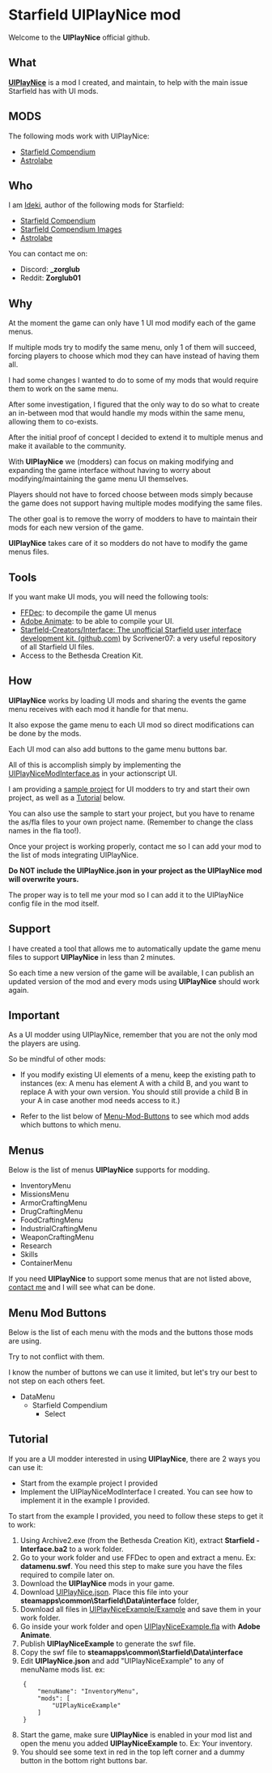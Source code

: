 # Starfield UIPlayNice mod

Welcome to the **UIPlayNice** official github.


## What

[**UIPlayNice**](https://creations.bethesda.net/en/starfield/details/08f53db9-450d-4cf3-9e8e-5c4bc6970aa2/UIPlayNice) is a mod I created, and maintain, to help with the main issue Starfield has with UI mods.

## MODS
The following mods work with UIPlayNice:
- [Starfield Compendium](https://creations.bethesda.net/en/starfield/details/2fccc6a3-0368-4b40-bbd4-6a1551d44e41/Starfield_Compendium)
- [Astrolabe](https://creations.bethesda.net/en/starfield/details/8c1a34fb-0ef4-4208-b3cb-a8f2493b1618/Astrolabe)

## Who

I am [Ideki](https://creations.bethesda.net/en/starfield/all?author_displayname=Ideki), author of the following mods for Starfield:
- [Starfield Compendium](https://creations.bethesda.net/en/starfield/details/2fccc6a3-0368-4b40-bbd4-6a1551d44e41/Starfield_Compendium)
- [Starfield Compendium Images](https://creations.bethesda.net/en/starfield/details/a118157d-598b-4c7f-a003-bf982b84eab0/Starfield_Compendium_Images)
- [Astrolabe](https://creations.bethesda.net/en/starfield/details/8c1a34fb-0ef4-4208-b3cb-a8f2493b1618/Astrolabe)

You can contact me on:
- Discord: **_zorglub**
- Reddit: **Zorglub01**

## Why

At the moment the game can only have 1 UI mod modify each of the game menus.

If multiple mods try to modify the same menu, only 1 of them will succeed, forcing players to choose which mod they can have instead of having them all.

I had some changes I wanted to do to some of my mods that would require them to work on the same menu.

After some investigation, I figured that the only way to do so what to create an in-between mod that would handle my mods within the same menu, allowing them to co-exists.

After the initial proof of concept I decided to extend it to multiple menus and make it available to the community.

With **UIPlayNice** we (modders) can focus on making modifying and expanding the game interface without having to worry about modifying/maintaining the game menu UI themselves.

Players should not have to forced choose between mods simply because the game does not support having multiple modes modifying the same files.

The other goal is to remove the worry of modders to have to maintain their mods for each new version of the game.

**UIPlayNice** takes care of it so modders do not have to modify the game menus files.

## Tools

If you want make UI mods, you will need the following tools:

 - [FFDec](https://github.com/jindrapetrik/jpexs-decompiler): to decompile the game UI menus
 - [Adobe Animate](https://www.adobe.com/ca/products/animate.html): to be able to compile your UI.
 - [Starfield-Creators/Interface: The unofficial Starfield user interface development kit. (github.com)](https://github.com/Starfield-Creators/Interface) by Scrivener07: a very useful repository of all Starfield UI files.
 - Access to the Bethesda Creation Kit.

## How
**UIPlayNice** works by loading UI mods and sharing the events the game menu receives with each mod it handle for that menu.

It also expose the game menu to each UI mod so direct modifications can be done by the mods.

Each UI mod can also add buttons to the game menu buttons bar.

All of this is accomplish simply by implementing the [UIPlayNiceModInterface.as](Example/UIPlayNiceModInterface.as) in your actionscript UI.

I am providing a [sample project](Example) for UI modders to try and start their own project, as well as a [Tutorial](#tutorial) below.

You can also use the sample to start your project, but you have to rename the as/fla files to your own project name. (Remember to change the class names in the fla too!).

Once your project is working properly, contact me so I can add your mod to the list of mods integrating UIPlayNice.

**Do NOT include the UIPlayNice.json in your project as the UIPlayNice mod will overwrite yours.**

The proper way is to tell me your mod so I can add it to the UIPlayNice config file in the mod itself.

## Support
I have created a tool that allows me to automatically update the game menu files to support **UIPlayNice** in less than 2 minutes.

So each time a new version of the game will be available, I can publish an updated version of the mod and every mods using **UIPlayNice** should work again.

## Important
As a UI modder using UIPlayNice, remember that you are not the only mod the players are using.

So be mindful of other mods:

- If you modify existing UI elements of a menu, keep the existing path to instances (ex: A menu has element A with a child B, and you want to replace A with your own version. You should still provide a child B in your A in case another mod needs access to it.)

- Refer to the list below of [Menu-Mod-Buttons](#menu-mod-buttons) to see which mod adds which buttons to which menu.

## Menus
Below is the list of menus **UIPlayNice** supports for modding.
- InventoryMenu
- MissionsMenu
- ArmorCraftingMenu
- DrugCraftingMenu
- FoodCraftingMenu
- IndustrialCraftingMenu
- WeaponCraftingMenu
- Research
- Skills
- ContainerMenu

If you need **UIPlayNice** to support some menus that are not listed above, [contact me](#who) and I will see what can be done.

## Menu Mod Buttons
Below is the list of each menu with the mods and the buttons those mods are using.

Try to not conflict with them.

I know the number of buttons we can use it limited, but let's try our best to not step on each others feet.

- DataMenu
  - Starfield Compendium
	  - Select

## Tutorial

If you are a UI modder interested in using **UIPlayNice**, there are 2 ways you can use it:
- Start from the example project I provided
- Implement the UIPlayNiceModInterface I created. You can see how to implement it in the example I provided.

To start from the example I provided, you need to follow these steps to get it to work:
1. Using Archive2.exe (from the Bethesda Creation Kit), extract **Starfield - Interface.ba2** to a work folder.
2. Go to your work folder and use FFDec to open and extract a menu. Ex: **datamenu.swf**. You need this step to make sure you have the files required to compile later on.
3. Download the **UIPlayNice** mods in your game.
4. Download [UIPlayNice.json](Config/UIPlayNice.json).
Place this file into your **steamapps\common\Starfield\Data\interface** folder,
5. Download all files in [UIPlayNiceExample/Example](Example) and save them in your work folder.
4. Go inside your work folder and open [UIPlayNiceExample.fla](Example/UIPlayNiceExample.fla") with **Adobe Animate**.
5. Publish **UIPlayNiceExample** to generate the swf file.
6. Copy the swf file to **steamapps\common\Starfield\Data\interface**
7. Edit **UIPlayNice.json** and add "UIPlayNiceExample" to any of menuName mods list. ex:
```
 	{
		"menuName": "InventoryMenu",
		"mods": [
			"UIPlayNiceExample"
		]
	}
```
8. Start the game, make sure **UIPlayNice** is enabled in your mod list and open the menu you added **UIPlayNiceExample** to. Ex: Your inventory.
9. You should see some text in red in the top left corner and a dummy button in the bottom right buttons bar.
